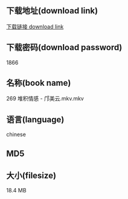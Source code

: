 ## 下载地址(download link)
[下载链接 download link](https://voluble-croquembouche-d321dc.netlify.app/?s=269+%E5%A0%86%E7%A7%AF%E6%83%85%E6%84%9F+-+%E9%82%9D%E7%BE%8E%E4%BA%91.mkv)

## 下载密码(download password)
1866

## 名称(book name)
269 堆积情感 - 邝美云.mkv.mkv

## 语言(language)
chinese

## MD5


## 大小(filesize)
18.4 MB

